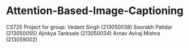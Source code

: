 # Attention-Based-Image-Captioning
CS725 Project for group:
Vedant Singh (213050038)
Sourabh Patidar (213050055)
Ajinkya Tanksale (213050034)
Arnav Aviraj Mishra (213059002)
